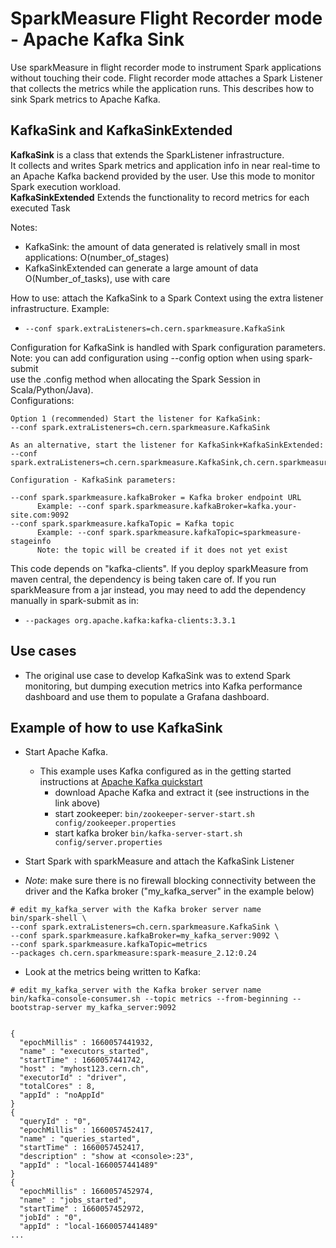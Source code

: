 # SparkMeasure Flight Recorder mode - Apache Kafka Sink

Use sparkMeasure in flight recorder mode to instrument Spark applications without touching their code.
Flight recorder mode attaches a Spark Listener that collects the metrics while the application runs.
This describes how to sink Spark metrics to Apache Kafka.

## KafkaSink and KafkaSinkExtended 

**KafkaSink** is a class that extends the SparkListener infrastructure.  
It collects and writes Spark metrics and application info in near real-time to an Apache Kafka backend
provided by the user. Use this mode to monitor Spark execution workload.  
**KafkaSinkExtended** Extends the functionality to record metrics for each executed Task  

Notes:
- KafkaSink: the amount of data generated is relatively small in most applications: O(number_of_stages)
- KafkaSinkExtended can generate a large amount of data O(Number_of_tasks), use with care
  
How to use: attach the KafkaSink to a Spark Context using the extra listener infrastructure. Example:
  - `--conf spark.extraListeners=ch.cern.sparkmeasure.KafkaSink`
  
Configuration for KafkaSink is handled with Spark configuration parameters.  
Note: you can add configuration using --config option when using spark-submit  
use the .config method when allocating the Spark Session in Scala/Python/Java).  
Configurations:  
 ```
Option 1 (recommended) Start the listener for KafkaSink: 
--conf spark.extraListeners=ch.cern.sparkmeasure.KafkaSink

As an alternative, start the listener for KafkaSink+KafkaSinkExtended:
--conf spark.extraListeners=ch.cern.sparkmeasure.KafkaSink,ch.cern.sparkmeasure.KafkaSinkExtended

Configuration - KafkaSink parameters:

--conf spark.sparkmeasure.kafkaBroker = Kafka broker endpoint URL
       Example: --conf spark.sparkmeasure.kafkaBroker=kafka.your-site.com:9092
--conf spark.sparkmeasure.kafkaTopic = Kafka topic
       Example: --conf spark.sparkmeasure.kafkaTopic=sparkmeasure-stageinfo
       Note: the topic will be created if it does not yet exist
```

This code depends on "kafka-clients". If you deploy sparkMeasure from maven central,
the dependency is being taken care of.
If you run sparkMeasure from a jar instead, you may need to add the dependency manually
in spark-submit as in:
 - `--packages org.apache.kafka:kafka-clients:3.3.1`

## Use cases

- The original use case to develop KafkaSink was to extend Spark monitoring, but dumping execution metrics into Kafka 
  performance dashboard and use them to populate a Grafana dashboard.


## Example of how to use KafkaSink

- Start Apache Kafka. 
  - This example uses Kafka configured as in the getting started instructions at
    [Apache Kafka quickstart](https://kafka.apache.org/quickstart)
    - download Apache Kafka and extract it (see instructions in the link above)
    - start zookeeper: `bin/zookeeper-server-start.sh config/zookeeper.properties`
    - start kafka broker `bin/kafka-server-start.sh config/server.properties`

- Start Spark with sparkMeasure and attach the KafkaSink Listener
   
- *Note*: make sure there is no firewall blocking connectivity between the driver and
     the Kafka broker ("my_kafka_server" in the example below)
```
# edit my_kafka_server with the Kafka broker server name
bin/spark-shell \
--conf spark.extraListeners=ch.cern.sparkmeasure.KafkaSink \
--conf spark.sparkmeasure.kafkaBroker=my_kafka_server:9092 \
--conf spark.sparkmeasure.kafkaTopic=metrics
--packages ch.cern.sparkmeasure:spark-measure_2.12:0.24
```

- Look at the metrics being written to Kafka:
```
# edit my_kafka_server with the Kafka broker server name
bin/kafka-console-consumer.sh --topic metrics --from-beginning --bootstrap-server my_kafka_server:9092


{
  "epochMillis" : 1660057441932,
  "name" : "executors_started",
  "startTime" : 1660057441742,
  "host" : "myhost123.cern.ch",
  "executorId" : "driver",
  "totalCores" : 8,
  "appId" : "noAppId"
}
{
  "queryId" : "0",
  "epochMillis" : 1660057452417,
  "name" : "queries_started",
  "startTime" : 1660057452417,
  "description" : "show at <console>:23",
  "appId" : "local-1660057441489"
}
{
  "epochMillis" : 1660057452974,
  "name" : "jobs_started",
  "startTime" : 1660057452972,
  "jobId" : "0",
  "appId" : "local-1660057441489"
...
